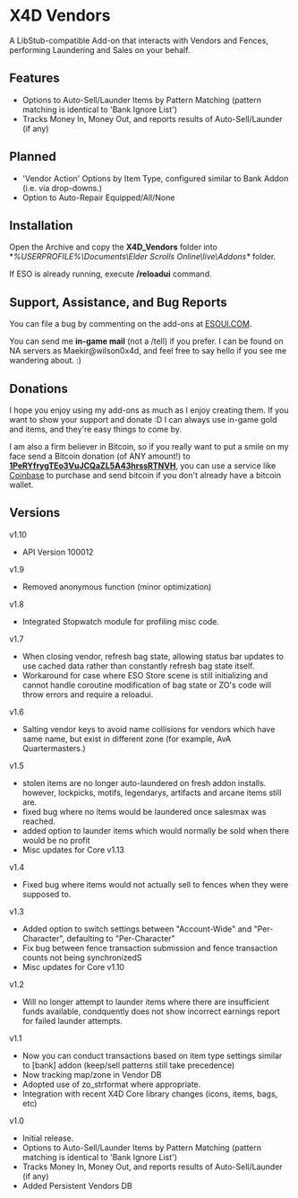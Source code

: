 # X4D **Vendors**

A LibStub-compatible Add-on that interacts with Vendors and Fences, performing Laundering and Sales on your behalf.


## Features

- Options to Auto-Sell/Launder Items by Pattern Matching (pattern matching is identical to 'Bank Ignore List')
- Tracks Money In, Money Out, and reports results of Auto-Sell/Launder (if any)


## Planned

- 'Vendor Action' Options by Item Type, configured similar to Bank Addon (i.e. via drop-downs.) 
- Option to Auto-Repair Equipped/All/None


## Installation

Open the Archive and copy the **X4D_Vendors** folder into **%USERPROFILE%\Documents\Elder Scrolls Online\live\Addons\** folder.

If ESO is already running, execute **/reloadui** command.


## Support, Assistance, and Bug Reports

You can file a bug by commenting on the add-ons at <a href="http://www.esoui.com/downloads/author-4678.html">ESOUI.COM</a>.

You can send me **in-game mail** (not a /tell) if you prefer. I can be found on NA 
servers as Maekir@wilson0x4d, and feel free to say hello if you see me wandering 
about. :)


## Donations

I hope you enjoy using my add-ons as much as I enjoy creating them. If you want to show 
your support and donate :D I can always use in-game gold and items, and they're easy 
things to come by.

I am also a firm believer in Bitcoin, so if you really want to put a smile on my face 
send a Bitcoin donation (of ANY amount!) to <b><a href="bitcoin:1PeRYfrygTEo3VuJCQaZL5A43hrssRTNVH">1PeRYfrygTEo3VuJCQaZL5A43hrssRTNVH</a></b>,
you can use a service like <a href="https://www.coinbase.com">Coinbase</a> to purchase 
and send bitcoin if you don't already have a bitcoin wallet.


## Versions

v1.10

- API Version 100012

v1.9

- Removed anonymous function (minor optimization)

v1.8

- Integrated Stopwatch module for profiling misc code.

v1.7

- When closing vendor, refresh bag state, allowing status bar updates to use cached data rather than constantly refresh bag state itself.
- Workaround for case where ESO Store scene is still initializing and cannot handle coroutine modification of bag state or ZO's code will throw errors and require a reloadui.

v1.6

- Salting vendor keys to avoid name collisions for vendors which have same name, but exist in different zone (for example, AvA Quartermasters.)

v1.5

- stolen items are no longer auto-laundered on fresh addon installs. however, lockpicks, motifs, legendarys, artifacts and arcane items still are.
- fixed bug where no items would be laundered once salesmax was reached.
- added option to launder items which would normally be sold when there would be no profit
- Misc updates for Core v1.13

v1.4

- Fixed bug where items would not actually sell to fences when they were supposed to.

v1.3

- Added option to switch settings between "Account-Wide" and "Per-Character", defaulting to "Per-Character"
- Fix bug between fence transaction submission and fence transaction counts not being synchronizedS
- Misc updates for Core v1.10

v1.2

- Will no longer attempt to launder items where there are insufficient funds available, condquently does not show incorrect earnings report for failed launder attempts.

v1.1

- Now you can conduct transactions based on item type settings similar to [bank] addon (keep/sell patterns still take precedence)
- Now tracking map/zone in Vendor DB
- Adopted use of zo_strformat where appropriate.
- Integration with recent X4D Core library changes (icons, items, bags, etc)

v1.0

- Initial release.
- Options to Auto-Sell/Launder Items by Pattern Matching (pattern matching is identical to 'Bank Ignore List')
- Tracks Money In, Money Out, and reports results of Auto-Sell/Launder (if any)
- Added Persistent Vendors DB
